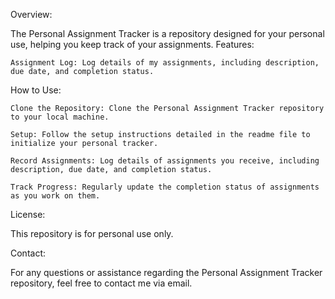Overview:

The Personal Assignment Tracker is a repository designed for your personal use, helping you keep track of your assignments.
Features:

    Assignment Log: Log details of my assignments, including description, due date, and completion status.

How to Use:

    Clone the Repository: Clone the Personal Assignment Tracker repository to your local machine.

    Setup: Follow the setup instructions detailed in the readme file to initialize your personal tracker.

    Record Assignments: Log details of assignments you receive, including description, due date, and completion status.

    Track Progress: Regularly update the completion status of assignments as you work on them.

License:

This repository is for personal use only.

Contact:

For any questions or assistance regarding the Personal Assignment Tracker repository, feel free to contact me via email.

